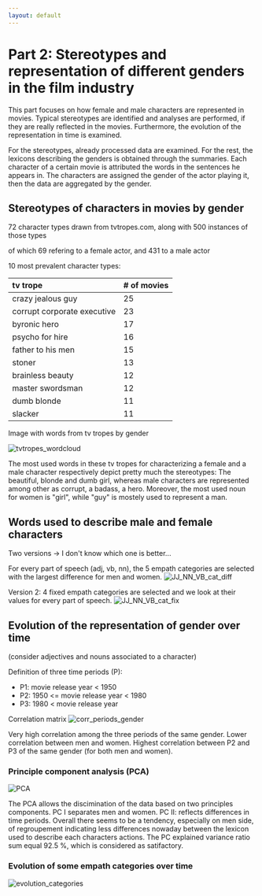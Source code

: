 ```yaml
---
layout: default
---
```


# Part 2: Stereotypes and representation of different genders in the film industry
This part focuses on how female and male characters are represented in movies. Typical stereotypes are identified and analyses are performed, if they are really reflected in the movies. Furthermore, the evolution of the representation in time is examined. 

For the stereotypes, already processed data are examined. For the rest, the lexicons describing the genders is obtained through the summaries. Each character of a certain movie is attributed the words in the sentences he appears in. The characters are assigned the gender of the 
actor playing it, then the data are aggregated by the gender.

## Stereotypes of characters in movies by gender
72 character types drawn from tvtropes.com, along with 500 instances of those types

of which 69 refering to a female actor, and 431 to a male actor

10 most prevalent character types:

| tv trope                        | # of movies|
|:--------------------------------|:-----------|
| crazy jealous guy               |     25     |
| corrupt corporate executive     |     23     |
| byronic hero                    |     17     |
| psycho for hire                 |     16     |
| father to his men               |     15     |
| stoner                          |     13     |
| brainless beauty                |     12     |
| master swordsman                |     12     |
| dumb blonde                     |     11     |
| slacker                         |     11     |


Image with words from tv tropes by gender

![tvtropes_wordcloud](https://user-images.githubusercontent.com/114232327/208700236-9934b814-e310-44bc-9c21-f3f5868def30.png)


The most used words in these tv tropes for characterizing a female and a male character respectively depict pretty much the stereotypes: The beautiful, blonde and dumb girl, whereas male characters are represented among other as corrupt, a badass, a hero. Moreover, the most used noun for women is "girl", while "guy" is mostely used to represent a man.

## Words used to describe male and female characters
Two versions -> I don't know which one is better...

For every part of speech (adj, vb, nn), the 5 empath categories are selected with the largest difference for men and women.
![JJ_NN_VB_cat_diff](https://user-images.githubusercontent.com/114232327/208700451-e087f8ed-c867-43a4-a19d-70cedbd76b84.png)

Version 2: 4 fixed empath categories are selected and we look at their values for every part of speech.
![JJ_NN_VB_cat_fix](https://user-images.githubusercontent.com/114232327/208700473-ef5d540a-817c-4d9f-a301-bcde2c4c307d.png)



## Evolution of the representation of gender over time
(consider adjectives and nouns associated to a character)

Definition of three time periods (P):
* P1:         movie release year < 1950
* P2: 1950 <= movie release year < 1980
* P3: 1980 <  movie release year

Correlation matrix
![corr_periods_gender](https://user-images.githubusercontent.com/114232327/208702863-5bea998b-accb-4f68-bd17-9d59bf2a5b47.png)



Very high correlation among the three periods of the same gender. Lower correlation between men and women. Highest correlation between P2 and P3 of the same gender (for both men and women).

### Principle component analysis (PCA)

![PCA](https://user-images.githubusercontent.com/114232327/208701868-6bbcbefa-504b-47ad-a21c-536df850fe5c.png)

The PCA allows the discimination of the data based on two principles components. PC I separates men and women. PC II: reflects differences in time periods. Overall there seems to be a tendency, especially on men side, of regroupement indicating less differences nowaday between the lexicon used to describe each characters actions. The PC explained variance ratio sum equal 92.5 %, which is considered as satifactory.



### Evolution of some empath categories over time

![evolution_categories](https://user-images.githubusercontent.com/114232327/208702776-a7bb9f11-504e-4eea-a1ad-412ad2ea5328.png)


